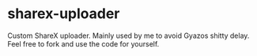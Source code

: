 # sharex-uploader
Custom ShareX uploader. Mainly used by me to avoid Gyazos shitty delay. Feel free to fork and use the code for yourself.
